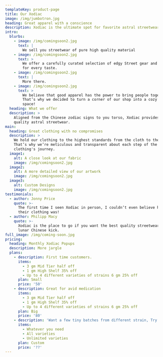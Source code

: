 ```yaml
---
templateKey: product-page
title: Our Xodiac
image: /img/jumbotron.jpg
heading: Great apparel with a conscience
description: Xodiac is the ultimate spot for favorite astral streetwear.
intro:
  blurbs:
    - image: /img/comingsoon2.jpg
      text: |
        We sell you streetwear of pure high quality material
    - image: /img/comingsoon2.jpg
      text: >
        We offer a carefully curated selection of edgy Street gear and styles
        for every taste.
    - image: /img/comingsoon2.jpg
      text: |
        More there.
    - image: /img/comingsoon2.jpg
      text: >
        We believe that good apparel has the power to bring people together.
        That’s why we decided to turn a corner of our shop into a cozy meeting
        space!
  heading: What we offer
  description: >
    Aligned from the Chinese zodiac signs to you torso, Xodiac provides you with
    quality astral streetwear.
main:
  heading: Great clothing with no compromises
  description: >
    We hold our clothing to the highest standards from the cloth to the press.
    That’s why we’re meticulous and transparent about each step of the
    clothing's journey.
  image1:
    alt: A close look at our fabric
    image: /img/comingsoon2.jpg
  image2:
    alt: A more detailed view of our artwork
    image: /img/comingsoon2.jpg
  image3:
    alt: Custom Designs
    image: /img/comingsoon2.jpg
testimonials:
  - author: Jonny Price
    quote: >-
      The first time I seen Xodiac in person, I couldn’t even believe how sick
      their clothing was!
  - author: Philipp Macy
    quote: >-
      Xodiac is the place to go if you want the best quality streetwear with a
      lunar Chinese kick.
full_image: /img/coming-soon.jpg
pricing:
  heading: Monthly Xodiac Popups
  description: More jargle
  plans:
    - description: First time customers.
      items:
        - 3 gm Mid Tier half off
        - 1 gm High Shelf 35% off
        - Up to 4 different varieties of strains 6 gm 25% off
      plan: Small
      price: '50'
    - description: Great for avid medication
      items:
        - 3 gm Mid Tier half off
        - 1 gm High Shelf 35% off
        - Up to 4 different varieties of strains 6 gm 25% off
      plan: Big
      price: '80'
    - description: 'Want a few tiny batches from different strain, Try our custom plan'
      items:
        - Whatever you need
        - All varieties
        - Unlimited varieties
      plan: Custom
      price: '??'
---
```


